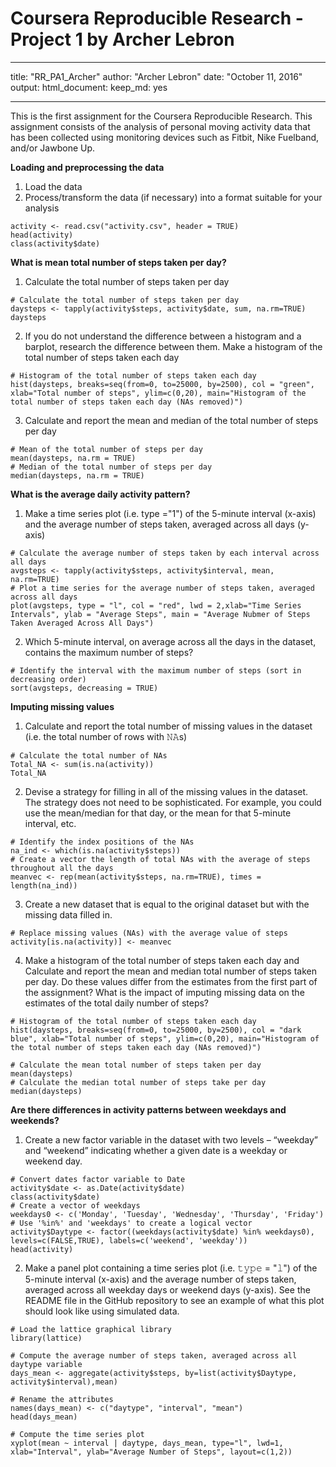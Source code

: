 Coursera Reproducible Research - Project 1 by Archer Lebron
===========================================================
---
title: "RR_PA1_Archer"
author: "Archer Lebron"
date: "October 11, 2016"
output: 
    html_document:
        keep_md: yes
        
---
 
This is the first assignment for the Coursera Reproducible Research.  This assignment
consists of the analysis of personal moving activity data that has been collected using monitoring 
devices such as Fitbit, Nike Fuelband, and/or Jawbone Up.



**Loading and preprocessing the data**

1. Load the data
2. Process/transform the data (if necessary) into a format suitable for your analysis
``` {r}
activity <- read.csv("activity.csv", header = TRUE)
head(activity)
class(activity$date)
```


**What is mean total number of steps taken per day?**

1. Calculate the total number of steps taken per day
``` {r}
# Calculate the total number of steps taken per day
daysteps <- tapply(activity$steps, activity$date, sum, na.rm=TRUE)
daysteps
```

2. If you do not understand the difference between a histogram and a barplot, research the difference between them. Make a histogram of the total number of steps taken each day
``` {r}
# Histogram of the total number of steps taken each day
hist(daysteps, breaks=seq(from=0, to=25000, by=2500), col = "green", xlab="Total number of steps", ylim=c(0,20), main="Histogram of the total number of steps taken each day (NAs removed)")
```

3. Calculate and report the mean and median of the total number of steps per day
``` {r}
# Mean of the total number of steps per day
mean(daysteps, na.rm = TRUE)
# Median of the total number of steps per day
median(daysteps, na.rm = TRUE)
```


**What is the average daily activity pattern?**

1. Make a time series plot (i.e. type ="1") of the 5-minute interval (x-axis) and the average number of steps taken, averaged across all days (y-axis)
``` {r}
# Calculate the average number of steps taken by each interval across all days
avgsteps <- tapply(activity$steps, activity$interval, mean, na.rm=TRUE)
# Plot a time series for the average number of steps taken, averaged across all days
plot(avgsteps, type = "l", col = "red", lwd = 2,xlab="Time Series Intervals", ylab = "Average Steps", main = "Average Nubmer of Steps Taken Averaged Across All Days")
```

2. Which 5-minute interval, on average across all the days in the dataset, contains the maximum number of steps?
``` {r}
# Identify the interval with the maximum number of steps (sort in decreasing order)
sort(avgsteps, decreasing = TRUE)
```


**Imputing missing values**

1. Calculate and report the total number of missing values in the dataset (i.e. the total number of rows with 𝙽𝙰s)
``` {r}
# Calculate the total number of NAs
Total_NA <- sum(is.na(activity))
Total_NA
```

2. Devise a strategy for filling in all of the missing values in the dataset. The strategy does not need to be sophisticated. For example, you could use the mean/median for that day, or the mean for that 5-minute interval, etc.
``` {r}
# Identify the index positions of the NAs
na_ind <- which(is.na(activity$steps))
# Create a vector the length of total NAs with the average of steps throughout all the days
meanvec <- rep(mean(activity$steps, na.rm=TRUE), times = length(na_ind))
```

3. Create a new dataset that is equal to the original dataset but with the missing data filled in.
``` {r}
# Replace missing values (NAs) with the average value of steps 
activity[is.na(activity)] <- meanvec
```

4. Make a histogram of the total number of steps taken each day and Calculate and report the mean and median total number of steps taken per day. Do these values differ from the estimates from the first part of the assignment? What is the impact of imputing missing data on the estimates of the total daily number of steps?

``` {r}
# Histogram of the total number of steps taken each day
hist(daysteps, breaks=seq(from=0, to=25000, by=2500), col = "dark blue", xlab="Total number of steps", ylim=c(0,20), main="Histogram of the total number of steps taken each day (NAs removed)")

# Calculate the mean total number of steps taken per day
mean(daysteps)
# Calculate the median total number of steps take per day
median(daysteps)
```


**Are there differences in activity patterns between weekdays and weekends?**

1. Create a new factor variable in the dataset with two levels – “weekday” and “weekend” indicating whether a given date is a weekday or weekend day.
``` {r}
# Convert dates factor variable to Date 
activity$date <- as.Date(activity$date)
class(activity$date)
# Create a vector of weekdays
weekdays0 <- c('Monday', 'Tuesday', 'Wednesday', 'Thursday', 'Friday')
# Use '%in%' and 'weekdays' to create a logical vector
activity$Daytype <- factor((weekdays(activity$date) %in% weekdays0), levels=c(FALSE,TRUE), labels=c('weekend', 'weekday'))
head(activity)
```

2. Make a panel plot containing a time series plot (i.e. 𝚝𝚢𝚙𝚎 = "𝚕") of the 5-minute interval (x-axis) and the average number of steps taken, averaged across all weekday days or weekend days (y-axis). See the README file in the GitHub repository to see an example of what this plot should look like using simulated data.

``` {r}
# Load the lattice graphical library
library(lattice)

# Compute the average number of steps taken, averaged across all daytype variable
days_mean <- aggregate(activity$steps, by=list(activity$Daytype, activity$interval),mean)

# Rename the attributes
names(days_mean) <- c("daytype", "interval", "mean")
head(days_mean)

# Compute the time series plot
xyplot(mean ~ interval | daytype, days_mean, type="l", lwd=1, xlab="Interval", ylab="Average Number of Steps", layout=c(1,2))
```


